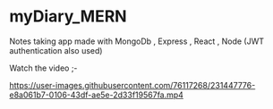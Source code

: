 # myDiary_MERN
Notes taking app made with MongoDb , Express , React , Node (JWT authentication also used)

Watch the video ;-

https://user-images.githubusercontent.com/76117268/231447776-e8a061b7-0106-43df-ae5e-2d33f19567fa.mp4


